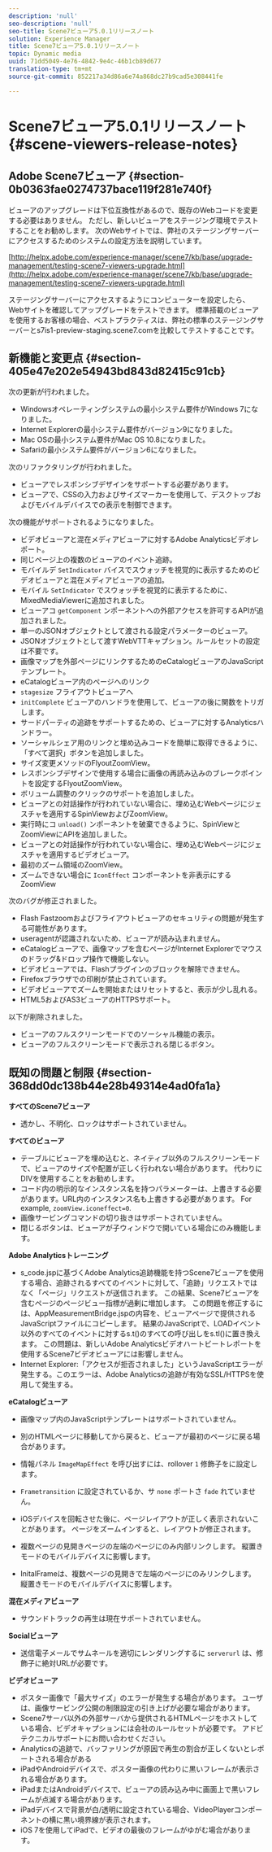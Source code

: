 ```yaml
---
description: 'null'
seo-description: 'null'
seo-title: Scene7ビューア5.0.1リリースノート
solution: Experience Manager
title: Scene7ビューア5.0.1リリースノート
topic: Dynamic media
uuid: 71dd5049-4e76-4842-9e4c-46b1cb89d677
translation-type: tm+mt
source-git-commit: 852217a34d86a6e74a868dc27b9cad5e308441fe

---
```



# Scene7ビューア5.0.1リリースノート{#scene-viewers-release-notes}

## Adobe Scene7ビューア {#section-0b0363fae0274737bace119f281e740f}

ビューアのアップグレードは下位互換性があるので、既存のWebコードを変更する必要はありません。 ただし、新しいビューアをステージング環境でテストすることをお勧めします。 次のWebサイトでは、弊社のステージングサーバーにアクセスするためのシステムの設定方法を説明しています。

[http://helpx.adobe.com/experience-manager/scene7/kb/base/upgrade-management/testing-scene7-viewers-upgrade.html](http://helpx.adobe.com/experience-manager/scene7/kb/base/upgrade-management/testing-scene7-viewers-upgrade.html)

ステージングサーバーにアクセスするようにコンピューターを設定したら、Webサイトを確認してアップグレードをテストできます。 標準搭載のビューアを使用するお客様の場合、ベストプラクティスは、弊社の標準のステージングサーバーとs7is1-preview-staging.scene7.comを比較してテストすることです。

## 新機能と変更点 {#section-405e47e202e54943bd843d82415c91cb}

次の更新が行われました。

* Windowsオペレーティングシステムの最小システム要件がWindows 7になりました。
* Internet Explorerの最小システム要件がバージョン9になりました。
* Mac OSの最小システム要件がMac OS 10.8になりました。
* Safariの最小システム要件がバージョン6になりました。

次のリファクタリングが行われました。

* ビューアでレスポンシブデザインをサポートする必要があります。
* ビューアで、CSSの入力およびサイズマーカーを使用して、デスクトップおよびモバイルデバイスでの表示を制御できます。

次の機能がサポートされるようになりました。

* ビデオビューアと混在メディアビューアに対するAdobe Analyticsビデオレポート。
* 同じページ上の複数のビューアのイベント追跡。
* モバイルデ `SetIndicator` バイスでスウォッチを視覚的に表示するためのビデオビューアと混在メディアビューアの追加。
* モバイル `SetIndicator` でスウォッチを視覚的に表示するために、MixedMediaViewerに追加されました。
* ビューアコ `getComponent` ンポーネントへの外部アクセスを許可するAPIが追加されました。
* 単一のJSONオブジェクトとして渡される設定パラメーターのビューア。
* JSONオブジェクトとして渡すWebVTTキャプション。ルールセットの設定は不要です。
* 画像マップを外部ページにリンクするためのeCatalogビューアのJavaScriptテンプレート。
* eCatalogビューア内のページへのリンク
* `stagesize` フライアウトビューアへ
* `initComplete` ビューアのハンドラを使用して、ビューアの後に関数をトリガします。
* サードパーティの追跡をサポートするための、ビューアに対するAnalyticsハンドラー。
* ソーシャルシェア用のリンクと埋め込みコードを簡単に取得できるように、「すべて選択」ボタンを追加しました。
* サイズ変更メソッドのFlyoutZoomView。
* レスポンシブデザインで使用する場合に画像の再読み込みのブレークポイントを設定するFlyoutZoomView。
* ボリューム調整のクリックのサポートを追加しました。
* ビューアとの対話操作が行われていない場合に、埋め込むWebページにジェスチャを適用するSpinViewおよびZoomView。
* 実行時にコ `unload()` ンポーネントを破棄できるように、SpinViewとZoomViewにAPIを追加しました。
* ビューアとの対話操作が行われていない場合に、埋め込むWebページにジェスチャを適用するビデオビューア。
* 最初のズーム領域のZoomView。
* ズームできない場合に `IconEffect` コンポーネントを非表示にするZoomView

次のバグが修正されました。

* Flash Fastzoomおよびフライアウトビューアのセキュリティの問題が発生する可能性があります。
* useragentが認識されないため、ビューアが読み込まれません。
* eCatalogビューアで、画像マップを含むページがInternet Explorerでマウスのドラッグ&amp;ドロップ操作で機能しない。
* ビデオビューアでは、Flashプラグインのブロックを解除できません。
* Firefoxブラウザでの印刷が禁止されています。
* ビデオビューアでズームを開始またはリセットすると、表示が少し乱れる。
* HTML5およびAS3ビューアのHTTPSサポート。

以下が削除されました。

* ビューアのフルスクリーンモードでのソーシャル機能の表示。
* ビューアのフルスクリーンモードで表示される閉じるボタン。

## 既知の問題と制限 {#section-368dd0dc138b44e28b49314e4ad0fa1a}

**すべてのScene7ビューア**

* 透かし、不明化、ロックはサポートされていません。

**すべてのビューア**

* テーブルにビューアを埋め込むと、ネイティブ以外のフルスクリーンモードで、ビューアのサイズや配置が正しく行われない場合があります。 代わりにDIVを使用することをお勧めします。
* コード内の明示的なインスタンス名を持つパラメーターは、上書きする必要があります。URL内のインスタンス名も上書きする必要があります。 For example, `zoomView.iconeffect=0`.
* 画像サービングコマンドの切り抜きはサポートされていません。
* 閉じるボタンは、ビューアが子ウィンドウで開いている場合にのみ機能します。

**Adobe Analyticsトレーニング**

* s_code.jspに基づくAdobe Analytics追跡機能を持つScene7ビューアを使用する場合、追跡されるすべてのイベントに対して、「追跡」リクエストではなく「ページ」リクエストが送信されます。 この結果、Scene7ビューアを含むページのページビュー指標が過剰に増加します。 この問題を修正するには、AppMeasurementBridge.jspの内容を、ビューアページで提供されるJavaScriptファイルにコピーします。 結果のJavaScriptで、LOADイベント以外のすべてのイベントに対するs.t()のすべての呼び出しをs.tl()に置き換えます。 この問題は、新しいAdobe Analyticsビデオハートビートレポートを使用するScene7ビデオビューアには影響しません。
* Internet Explorer:「アクセスが拒否されました」というJavaScriptエラーが発生する。このエラーは、Adobe Analyticsの追跡が有効なSSL/HTTPSを使用して発生する。

**eCatalogビューア**

* 画像マップ内のJavaScriptテンプレートはサポートされていません。
* 別のHTMLページに移動してから戻ると、ビューアが最初のページに戻る場合があります。
* 情報パネル `ImageMapEffect` を呼び出すには、rollover `1` 修飾子をに設定します。

* `Frametransition` に設定されているか、サ `none` ポートさ `fade` れていません。

* iOSデバイスを回転させた後に、ページレイアウトが正しく表示されないことがあります。 ページをズームインすると、レイアウトが修正されます。
* 複数ページの見開きページの左端のページにのみ内部リンクします。 縦置きモードのモバイルデバイスに影響します。
* InitalFrameは、複数ページの見開きで左端のページにのみリンクします。 縦置きモードのモバイルデバイスに影響します。

**混在メディアビューア**

* サウンドトラックの再生は現在サポートされていません。

**Socialビューア**

* 送信電子メールでサムネールを適切にレンダリングするに `serverurl` は、修飾子に絶対URLが必要です。

**ビデオビューア**

* ポスター画像で「最大サイズ」のエラーが発生する場合があります。 ユーザは、画像サービング公開の制限設定の引き上げが必要な場合があります。
* Scene7サーバ以外の外部サーバから提供されるHTMLページをホストしている場合、ビデオキャプションには会社のルールセットが必要です。 アドビテクニカルサポートにお問い合わせください。
* Analyticsの追跡で、バッファリングが原因で再生の割合が正しくないとレポートされる場合がある
* iPadやAndroidデバイスで、ポスター画像の代わりに黒いフレームが表示される場合があります。
* iPadまたはAndroidデバイスで、ビューアの読み込み中に画面上で黒いフレームが点滅する場合があります。
* iPadデバイスで背景が白/透明に設定されている場合、VideoPlayerコンポーネントの横に黒い境界線が表示されます。
* iOS 7を使用してiPadで、ビデオの最後のフレームがゆがむ場合があります。

